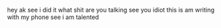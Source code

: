 hey ak see i did it what shit are you talking see you idiot this is am writing with my phone
see i am talented 